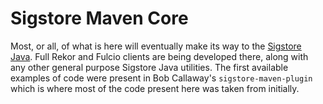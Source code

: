 # Sigstore Maven Core

Most, or all, of what is here will eventually make its way to the [Sigstore Java][1]. Full Rekor and Fulcio clients are being developed there, along with any other general purpose Sigstore Java utilities. The first available examples of code were present in Bob Callaway's `sigstore-maven-plugin` which is where most of the code present here was taken from initially.

[1]: https://github.com/sigstore/sigstore-java